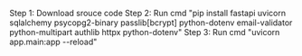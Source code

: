 Step 1: Download srouce code
Step 2: Run cmd "pip install fastapi uvicorn sqlalchemy psycopg2-binary passlib[bcrypt] python-dotenv email-validator python-multipart authlib httpx python-dotenv"
Step 3: Run cmd "uvicorn app.main:app --reload"
